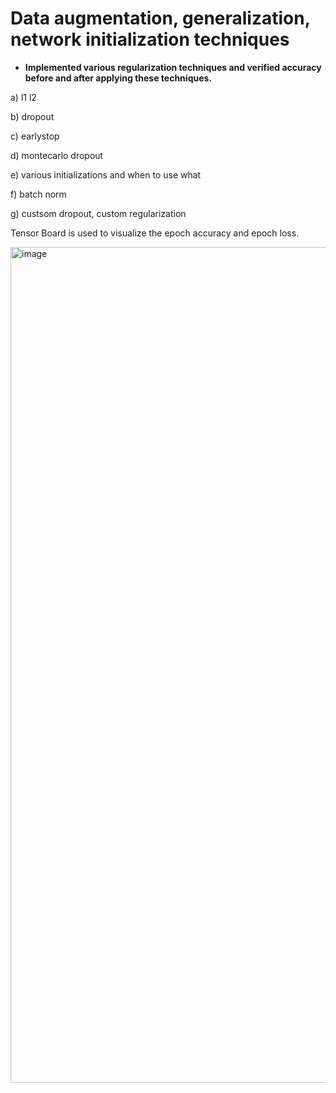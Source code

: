 # Data augmentation, generalization, network initialization techniques

* **Implemented various regularization techniques and verified accuracy before and after applying these techniques.**

a) l1 l2

b) dropout

c) earlystop

d) montecarlo dropout

e) various initializations and when to use what

f) batch norm

g) custsom dropout, custom regularization

Tensor Board is used to visualize the epoch accuracy and epoch loss.

<img width="1337" alt="image" src="https://user-images.githubusercontent.com/111466561/231530818-e4523863-cead-4cf3-a8fc-e34f6f7e4ca3.png">
